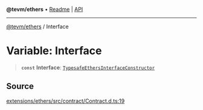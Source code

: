 **@tevm/ethers** • [Readme](../README.md) \| [API](../globals.md)

***

[@tevm/ethers](../README.md) / Interface

# Variable: Interface

> **`const`** **Interface**: [`TypesafeEthersInterfaceConstructor`](../type-aliases/TypesafeEthersInterfaceConstructor.md)

## Source

[extensions/ethers/src/contract/Contract.d.ts:19](https://github.com/evmts/tevm-monorepo/blob/main/extensions/ethers/src/contract/Contract.d.ts#L19)
